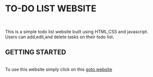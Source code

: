 <h1>TO-DO LIST WEBSITE</h1><br>
<p>This is a simple todo list website built using HTML,CSS and javascript.
Users can add,edit,and delete tasks on their todo list.</p>
<h2>GETTING STARTED</h2>
<br>
To use this website simply click on this <a href="https://06abhinav123.github.io/front_end/todolist">goto website</a>




